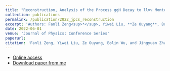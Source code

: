 ```yaml
---
title: "Reconstruction, Analysis of the Process ggH Decay to llνν Monte Carlo with MH=125 GeV and Introduction of the Physical Background"
collection: publications
permalink: /publication/2022_jpcs_reconstruction
excerpt: 'Authors: Fanli Zeng<sup>*</sup>, Yiwei Liu, **Ze Ouyang**, Bolin Wu, and Jingyuan Zhang.'
date: 2022-06-01
venue: 'Journal of Physics: Conference Series'  
paperurl: 
citation: 'Fanli Zeng, Yiwei Liu, Ze Ouyang, Bolin Wu, and Jingyuan Zhang. (2022). <i>Journal of Physics: Conference Series</i>. 2287(012030).'
---
```


* [Online access](https://iopscience.iop.org/article/10.1088/1742-6596/2287/1/012030)  
* [Download paper from me](http://ze-ouyang.github.io/files/2022_jpcs_reconstruction.pdf)  
